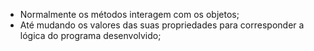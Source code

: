 * Normalmente os métodos interagem com os objetos;
* Até mudando os valores das suas propriedades para corresponder a lógica do programa desenvolvido;